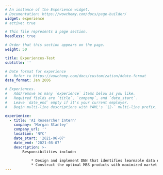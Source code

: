 ```yaml
---
# An instance of the Experience widget.
# Documentation: https://wowchemy.com/docs/page-builder/
widget: experience
# active: true

# This file represents a page section.
headless: true

# Order that this section appears on the page.
weight: 50

title: Experiences-Test
subtitle: ''

# Date format for experience
#   Refer to https://wowchemy.com/docs/customization/#date-format
date_format: Jan 2006

# Experiences.
#   Add/remove as many `experience` items below as you like.
#   Required fields are `title`, `company`, and `date_start`.
#   Leave `date_end` empty if it's your current employer.
#   Begin multi-line descriptions with YAML's `|2-` multi-line prefix.

experienice:
  - title: 'AI Researcher Intern'
    company: 'Morgan Stanley'
    company_url: ''
    location: 'NYC'
    date_start: '2021-06-07'
    date_end: '2021-08-07'
    description: >-
        Responsibilities include:

            * Design and implement DNN that identifies learnable data out of majority noisy dataset
            * Construct the optimal MBS products with maximized market value with RL methods
---
```

